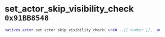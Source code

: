 # set_actor_skip_visibility_check `0x91BB8548`

```lua
natives.actor.set_actor_skip_visibility_check(_unk0 --[[ number ]], _unk1 --[[ number ]])
```